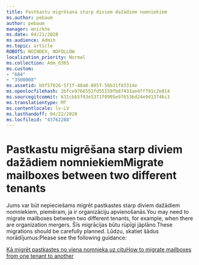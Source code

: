 ```yaml
---
title: Pastkastu migrēšana starp diviem dažādiem nomniekiem
ms.author: pebaum
author: pebaum
manager: mnirkhe
ms.date: 04/21/2020
ms.audience: Admin
ms.topic: article
ROBOTS: NOINDEX, NOFOLLOW
localization_priority: Normal
ms.collection: Adm_O365
ms.custom:
- "684"
- "3500008"
ms.assetid: b9f57026-5f1f-48a8-805f-56b31f83314e
ms.openlocfilehash: 2bfce9766552fd55159fb87433ae4ff791c2e814
ms.sourcegitcommit: 631cbb5f03e5371f0995e976536d24e9d13746c3
ms.translationtype: MT
ms.contentlocale: lv-LV
ms.lasthandoff: 04/22/2020
ms.locfileid: "43762288"
---
```

# <a name="migrate-mailboxes-between-two-different-tenants"></a><span data-ttu-id="8e1fe-102">Pastkastu migrēšana starp diviem dažādiem nomniekiem</span><span class="sxs-lookup"><span data-stu-id="8e1fe-102">Migrate mailboxes between two different tenants</span></span>

<span data-ttu-id="8e1fe-103">Jums var būt nepieciešams migrēt pastkastes starp diviem dažādiem nomniekiem, piemēram, ja ir organizāciju apvienošanās.</span><span class="sxs-lookup"><span data-stu-id="8e1fe-103">You may need to migrate mailboxes between two different tenants, for example, when there are organization mergers.</span></span> <span data-ttu-id="8e1fe-104">Šīs migrācijas būtu rūpīgi jāplāno.</span><span class="sxs-lookup"><span data-stu-id="8e1fe-104">These migrations should be carefully planned.</span></span> <span data-ttu-id="8e1fe-105">Lūdzu, skatiet šādus norādījumus:</span><span class="sxs-lookup"><span data-stu-id="8e1fe-105">Please see the following guidance:</span></span>
  
[<span data-ttu-id="8e1fe-106">Kā migrēt pastkastes no viena nomnieka uz citu</span><span class="sxs-lookup"><span data-stu-id="8e1fe-106">How to migrate mailboxes from one tenant to another</span></span>](https://docs.microsoft.com/Exchange/mailbox-migration/migrate-mailboxes-across-tenants)
  